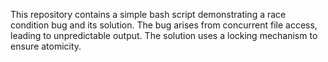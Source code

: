 This repository contains a simple bash script demonstrating a race condition bug and its solution.  The bug arises from concurrent file access, leading to unpredictable output. The solution uses a locking mechanism to ensure atomicity.
